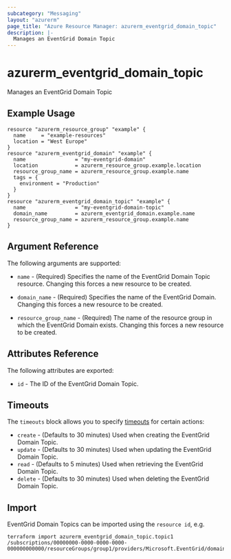 ```yaml
---
subcategory: "Messaging"
layout: "azurerm"
page_title: "Azure Resource Manager: azurerm_eventgrid_domain_topic"
description: |-
  Manages an EventGrid Domain Topic
---
```


# azurerm_eventgrid_domain_topic

Manages an EventGrid Domain Topic

## Example Usage

```hcl
resource "azurerm_resource_group" "example" {
  name     = "example-resources"
  location = "West Europe"
}
resource "azurerm_eventgrid_domain" "example" {
  name                = "my-eventgrid-domain"
  location            = azurerm_resource_group.example.location
  resource_group_name = azurerm_resource_group.example.name
  tags = {
    environment = "Production"
  }
}
resource "azurerm_eventgrid_domain_topic" "example" {
  name                = "my-eventgrid-domain-topic"
  domain_name         = azurerm_eventgrid_domain.example.name
  resource_group_name = azurerm_resource_group.example.name
}
```

## Argument Reference

The following arguments are supported:

* `name` - (Required) Specifies the name of the EventGrid Domain Topic resource. Changing this forces a new resource to be created.

* `domain_name` - (Required) Specifies the name of the EventGrid Domain. Changing this forces a new resource to be created.

* `resource_group_name` - (Required) The name of the resource group in which the EventGrid Domain exists. Changing this forces a new resource to be created.

## Attributes Reference

The following attributes are exported:

* `id` - The ID of the EventGrid Domain Topic.

## Timeouts

The `timeouts` block allows you to specify [timeouts](https://www.terraform.io/docs/configuration/resources.html#timeouts) for certain actions:

* `create` - (Defaults to 30 minutes) Used when creating the EventGrid Domain Topic.
* `update` - (Defaults to 30 minutes) Used when updating the EventGrid Domain Topic.
* `read` - (Defaults to 5 minutes) Used when retrieving the EventGrid Domain Topic.
* `delete` - (Defaults to 30 minutes) Used when deleting the EventGrid Domain Topic.

## Import

EventGrid Domain Topics can be imported using the `resource id`, e.g.

```shell
terraform import azurerm_eventgrid_domain_topic.topic1 /subscriptions/00000000-0000-0000-0000-000000000000/resourceGroups/group1/providers/Microsoft.EventGrid/domains/domain1/topics/topic1
```
